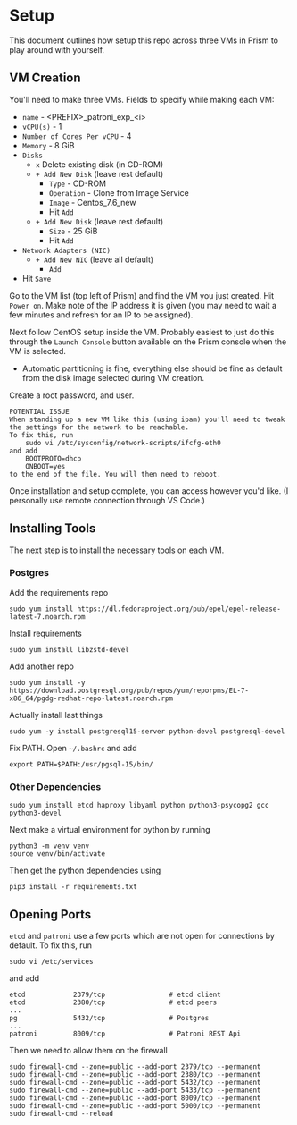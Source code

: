 # Setup

This document outlines how setup this repo across three VMs in Prism to play around with yourself.

## VM Creation

You'll need to make three VMs. Fields to specify while making each VM:

- `name` - \<PREFIX\>\_patroni_exp_\<i\>
- `vCPU(s)` - 1
- `Number of Cores Per vCPU` - 4
- `Memory` - 8 GiB
- `Disks`
    - `x` Delete existing disk (in CD-ROM)
    - `+ Add New Disk` (leave rest default)
        - `Type` - CD-ROM
        - `Operation` - Clone from Image Service
        - `Image` - Centos_7.6_new
        - Hit `Add`
    - `+ Add New Disk` (leave rest default)
        - `Size` - 25 GiB
        - Hit `Add`
- `Network Adapters (NIC)`
    - `+ Add New NIC` (leave all default)
        - `Add`
- Hit `Save`

Go to the VM list (top left of Prism) and find the VM you just created. Hit `Power on`. Make note of the IP address it is given (you may need to wait a few minutes and refresh for an IP to be assigned).

Next follow CentOS setup inside the VM. Probably easiest to just do this through the `Launch Console` button available on the Prism console when the VM is selected.
- Automatic partitioning is fine, everything else should be fine as default from the disk image selected during VM creation.

Create a root password, and user. 

```
POTENTIAL ISSUE
When standing up a new VM like this (using ipam) you'll need to tweak the settings for the network to be reachable. 
To fix this, run
    sudo vi /etc/sysconfig/network-scripts/ifcfg-eth0
and add
    BOOTPROTO=dhcp
    ONBOOT=yes
to the end of the file. You will then need to reboot.
```

Once installation and setup complete, you can access however you'd like. (I personally use remote connection through VS Code.)

## Installing Tools

The next step is to install the necessary tools on each VM.

### Postgres

Add the requirements repo

```
sudo yum install https://dl.fedoraproject.org/pub/epel/epel-release-latest-7.noarch.rpm
```

Install requirements

```
sudo yum install libzstd-devel
```

Add another repo

```
sudo yum install -y https://download.postgresql.org/pub/repos/yum/reporpms/EL-7-x86_64/pgdg-redhat-repo-latest.noarch.rpm
```

Actually install last things

```
sudo yum -y install postgresql15-server python-devel postgresql-devel
```

Fix PATH. Open `~/.bashrc` and add

```
export PATH=$PATH:/usr/pgsql-15/bin/
```

### Other Dependencies

```
sudo yum install etcd haproxy libyaml python python3-psycopg2 gcc python3-devel
```

Next make a virtual environment for python by running

```
python3 -m venv venv
source venv/bin/activate
```

Then get the python dependencies using

```
pip3 install -r requirements.txt
```

## Opening Ports

`etcd` and `patroni` use a few ports which are not open for connections by default. To fix this, run
```
sudo vi /etc/services
```
and add
```
etcd            2379/tcp                # etcd client
etcd            2380/tcp                # etcd peers
...
pg              5432/tcp                # Postgres
...
patroni         8009/tcp                # Patroni REST Api
```

Then we need to allow them on the firewall

```
sudo firewall-cmd --zone=public --add-port 2379/tcp --permanent
sudo firewall-cmd --zone=public --add-port 2380/tcp --permanent
sudo firewall-cmd --zone=public --add-port 5432/tcp --permanent
sudo firewall-cmd --zone=public --add-port 5433/tcp --permanent
sudo firewall-cmd --zone=public --add-port 8009/tcp --permanent
sudo firewall-cmd --zone=public --add-port 5000/tcp --permanent
sudo firewall-cmd --reload
```
